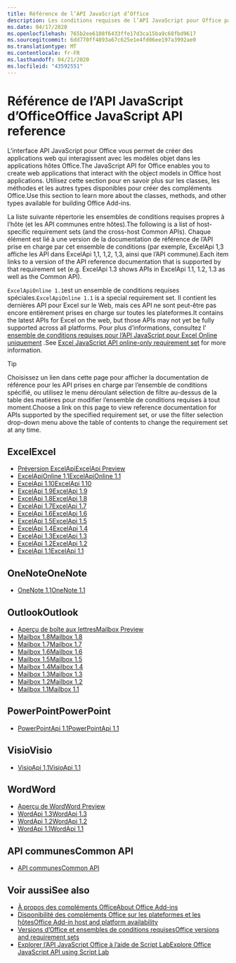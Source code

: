 ```yaml
---
title: Référence de l’API JavaScript d’Office
description: Les conditions requises de l’API JavaScript pour Office par hôte.
ms.date: 04/17/2020
ms.openlocfilehash: 765b2ee6108f6433ffe17d3ca15ba9c68fbd9617
ms.sourcegitcommit: 6dd770ff4893a67c625e1e4fd06ee197a3992ae0
ms.translationtype: MT
ms.contentlocale: fr-FR
ms.lasthandoff: 04/21/2020
ms.locfileid: "43592551"
---
```

# <a name="office-javascript-api-reference"></a><span data-ttu-id="9d0a0-103">Référence de l’API JavaScript d’Office</span><span class="sxs-lookup"><span data-stu-id="9d0a0-103">Office JavaScript API reference</span></span>

<span data-ttu-id="9d0a0-104">L’interface API JavaScript pour Office vous permet de créer des applications web qui interagissent avec les modèles objet dans les applications hôtes Office.</span><span class="sxs-lookup"><span data-stu-id="9d0a0-104">The JavaScript API for Office enables you to create web applications that interact with the object models in Office host applications.</span></span> <span data-ttu-id="9d0a0-105">Utilisez cette section pour en savoir plus sur les classes, les méthodes et les autres types disponibles pour créer des compléments Office.</span><span class="sxs-lookup"><span data-stu-id="9d0a0-105">Use this section to learn more about the classes, methods, and other types available for building Office Add-ins.</span></span>

<span data-ttu-id="9d0a0-106">La liste suivante répertorie les ensembles de conditions requises propres à l’hôte (et les API communes entre hôtes).</span><span class="sxs-lookup"><span data-stu-id="9d0a0-106">The following is a list of host-specific requirement sets (and the cross-host Common APIs).</span></span> <span data-ttu-id="9d0a0-107">Chaque élément est lié à une version de la documentation de référence de l’API prise en charge par cet ensemble de conditions (par exemple, ExcelApi 1,3 affiche les API dans ExcelApi 1,1, 1,2, 1,3, ainsi que l’API commune).</span><span class="sxs-lookup"><span data-stu-id="9d0a0-107">Each item links to a version of the API reference documentation that is supported by that requirement set (e.g. ExcelApi 1.3 shows APIs in ExcelApi 1.1, 1.2, 1.3 as well as the Common API).</span></span>

<span data-ttu-id="9d0a0-108">`ExcelApiOnline 1.1`est un ensemble de conditions requises spéciales.</span><span class="sxs-lookup"><span data-stu-id="9d0a0-108">`ExcelApiOnline 1.1` is a special requirement set.</span></span> <span data-ttu-id="9d0a0-109">Il contient les dernières API pour Excel sur le Web, mais ces API ne sont peut-être pas encore entièrement prises en charge sur toutes les plateformes.</span><span class="sxs-lookup"><span data-stu-id="9d0a0-109">It contains the latest APIs for Excel on the web, but those APIs may not yet be fully supported across all platforms.</span></span> <span data-ttu-id="9d0a0-110">Pour plus d’informations, consultez l' [ensemble de conditions requises pour l’API JavaScript pour Excel Online uniquement](/office/dev/add-ins/reference/requirement-sets/excel-api-online-requirement-set) .</span><span class="sxs-lookup"><span data-stu-id="9d0a0-110">See [Excel JavaScript API online-only requirement set](/office/dev/add-ins/reference/requirement-sets/excel-api-online-requirement-set) for more information.</span></span>

> [!TIP]
> <span data-ttu-id="9d0a0-111">Choisissez un lien dans cette page pour afficher la documentation de référence pour les API prises en charge par l’ensemble de conditions spécifié, ou utilisez le menu déroulant sélection de filtre au-dessus de la table des matières pour modifier l’ensemble de conditions requises à tout moment.</span><span class="sxs-lookup"><span data-stu-id="9d0a0-111">Choose a link on this page to view reference documentation for APIs supported by the specified requirement set, or use the filter selection drop-down menu above the table of contents to change the requirement set at any time.</span></span>

## <a name="excel"></a><span data-ttu-id="9d0a0-112">Excel</span><span class="sxs-lookup"><span data-stu-id="9d0a0-112">Excel</span></span>

- [<span data-ttu-id="9d0a0-113">Préversion ExcelApi</span><span class="sxs-lookup"><span data-stu-id="9d0a0-113">ExcelApi Preview</span></span>](/javascript/api/excel?view=excel-js-preview)
- [<span data-ttu-id="9d0a0-114">ExcelApiOnline 1,1</span><span class="sxs-lookup"><span data-stu-id="9d0a0-114">ExcelApiOnline 1.1</span></span>](/javascript/api/excel?view=excel-js-online)
- [<span data-ttu-id="9d0a0-115">ExcelApi 1.10</span><span class="sxs-lookup"><span data-stu-id="9d0a0-115">ExcelApi 1.10</span></span>](/javascript/api/excel?view=excel-js-1.10)
- [<span data-ttu-id="9d0a0-116">ExcelApi 1.9</span><span class="sxs-lookup"><span data-stu-id="9d0a0-116">ExcelApi 1.9</span></span>](/javascript/api/excel?view=excel-js-1.9)
- [<span data-ttu-id="9d0a0-117">ExcelApi 1.8</span><span class="sxs-lookup"><span data-stu-id="9d0a0-117">ExcelApi 1.8</span></span>](/javascript/api/excel?view=excel-js-1.8)
- [<span data-ttu-id="9d0a0-118">ExcelApi 1.7</span><span class="sxs-lookup"><span data-stu-id="9d0a0-118">ExcelApi 1.7</span></span>](/javascript/api/excel?view=excel-js-1.7)
- [<span data-ttu-id="9d0a0-119">ExcelApi 1.6</span><span class="sxs-lookup"><span data-stu-id="9d0a0-119">ExcelApi 1.6</span></span>](/javascript/api/excel?view=excel-js-1.6)
- [<span data-ttu-id="9d0a0-120">ExcelApi 1.5</span><span class="sxs-lookup"><span data-stu-id="9d0a0-120">ExcelApi 1.5</span></span>](/javascript/api/excel?view=excel-js-1.5)
- [<span data-ttu-id="9d0a0-121">ExcelApi 1.4</span><span class="sxs-lookup"><span data-stu-id="9d0a0-121">ExcelApi 1.4</span></span>](/javascript/api/excel?view=excel-js-1.4)
- [<span data-ttu-id="9d0a0-122">ExcelApi 1.3</span><span class="sxs-lookup"><span data-stu-id="9d0a0-122">ExcelApi 1.3</span></span>](/javascript/api/excel?view=excel-js-1.3)
- [<span data-ttu-id="9d0a0-123">ExcelApi 1.2</span><span class="sxs-lookup"><span data-stu-id="9d0a0-123">ExcelApi 1.2</span></span>](/javascript/api/excel?view=excel-js-1.2)
- [<span data-ttu-id="9d0a0-124">ExcelApi 1.1</span><span class="sxs-lookup"><span data-stu-id="9d0a0-124">ExcelApi 1.1</span></span>](/javascript/api/excel?view=excel-js-1.1)

## <a name="onenote"></a><span data-ttu-id="9d0a0-125">OneNote</span><span class="sxs-lookup"><span data-stu-id="9d0a0-125">OneNote</span></span>

- [<span data-ttu-id="9d0a0-126">OneNote 1,1</span><span class="sxs-lookup"><span data-stu-id="9d0a0-126">OneNote 1.1</span></span>](/javascript/api/onenote?view=onenote-js-1.1)

## <a name="outlook"></a><span data-ttu-id="9d0a0-127">Outlook</span><span class="sxs-lookup"><span data-stu-id="9d0a0-127">Outlook</span></span>

- [<span data-ttu-id="9d0a0-128">Aperçu de boîte aux lettres</span><span class="sxs-lookup"><span data-stu-id="9d0a0-128">Mailbox Preview</span></span>](/javascript/api/outlook?view=outlook-js-preview)
- [<span data-ttu-id="9d0a0-129">Mailbox 1.8</span><span class="sxs-lookup"><span data-stu-id="9d0a0-129">Mailbox 1.8</span></span>](/javascript/api/outlook?view=outlook-js-1.8)
- [<span data-ttu-id="9d0a0-130">Mailbox 1.7</span><span class="sxs-lookup"><span data-stu-id="9d0a0-130">Mailbox 1.7</span></span>](/javascript/api/outlook?view=outlook-js-1.7)
- [<span data-ttu-id="9d0a0-131">Mailbox 1.6</span><span class="sxs-lookup"><span data-stu-id="9d0a0-131">Mailbox 1.6</span></span>](/javascript/api/outlook?view=outlook-js-1.6)
- [<span data-ttu-id="9d0a0-132">Mailbox 1.5</span><span class="sxs-lookup"><span data-stu-id="9d0a0-132">Mailbox 1.5</span></span>](/javascript/api/outlook?view=outlook-js-1.5)
- [<span data-ttu-id="9d0a0-133">Mailbox 1.4</span><span class="sxs-lookup"><span data-stu-id="9d0a0-133">Mailbox 1.4</span></span>](/javascript/api/outlook?view=outlook-js-1.4)
- [<span data-ttu-id="9d0a0-134">Mailbox 1.3</span><span class="sxs-lookup"><span data-stu-id="9d0a0-134">Mailbox 1.3</span></span>](/javascript/api/outlook?view=outlook-js-1.3)
- [<span data-ttu-id="9d0a0-135">Mailbox 1.2</span><span class="sxs-lookup"><span data-stu-id="9d0a0-135">Mailbox 1.2</span></span>](/javascript/api/outlook?view=outlook-js-1.2)
- [<span data-ttu-id="9d0a0-136">Mailbox 1.1</span><span class="sxs-lookup"><span data-stu-id="9d0a0-136">Mailbox 1.1</span></span>](/javascript/api/outlook?view=outlook-js-1.1)

## <a name="powerpoint"></a><span data-ttu-id="9d0a0-137">PowerPoint</span><span class="sxs-lookup"><span data-stu-id="9d0a0-137">PowerPoint</span></span>

- [<span data-ttu-id="9d0a0-138">PowerPointApi 1.1</span><span class="sxs-lookup"><span data-stu-id="9d0a0-138">PowerPointApi 1.1</span></span>](/javascript/api/powerpoint?view=powerpoint-js-1.1)

## <a name="visio"></a><span data-ttu-id="9d0a0-139">Visio</span><span class="sxs-lookup"><span data-stu-id="9d0a0-139">Visio</span></span>

- [<span data-ttu-id="9d0a0-140">VisioApi 1,1</span><span class="sxs-lookup"><span data-stu-id="9d0a0-140">VisioApi 1.1</span></span>](/javascript/api/visio?view=visio-js-1.1)

## <a name="word"></a><span data-ttu-id="9d0a0-141">Word</span><span class="sxs-lookup"><span data-stu-id="9d0a0-141">Word</span></span>

- [<span data-ttu-id="9d0a0-142">Aperçu de Word</span><span class="sxs-lookup"><span data-stu-id="9d0a0-142">Word Preview</span></span>](/javascript/api/word?view=word-js-preview)
- [<span data-ttu-id="9d0a0-143">WordApi 1.3</span><span class="sxs-lookup"><span data-stu-id="9d0a0-143">WordApi 1.3</span></span>](/javascript/api/word?view=word-js-1.3)
- [<span data-ttu-id="9d0a0-144">WordApi 1.2</span><span class="sxs-lookup"><span data-stu-id="9d0a0-144">WordApi 1.2</span></span>](/javascript/api/word?view=word-js-1.2)
- [<span data-ttu-id="9d0a0-145">WordApi 1.1</span><span class="sxs-lookup"><span data-stu-id="9d0a0-145">WordApi 1.1</span></span>](/javascript/api/word?view=word-js-1.1)

## <a name="common-api"></a><span data-ttu-id="9d0a0-146">API communes</span><span class="sxs-lookup"><span data-stu-id="9d0a0-146">Common API</span></span>

- [<span data-ttu-id="9d0a0-147">API communes</span><span class="sxs-lookup"><span data-stu-id="9d0a0-147">Common API</span></span>](/javascript/api/office?view=common-js)

## <a name="see-also"></a><span data-ttu-id="9d0a0-148">Voir aussi</span><span class="sxs-lookup"><span data-stu-id="9d0a0-148">See also</span></span>

- [<span data-ttu-id="9d0a0-149">À propos des compléments Office</span><span class="sxs-lookup"><span data-stu-id="9d0a0-149">About Office Add-ins</span></span>](/office/dev/add-ins/overview)
- [<span data-ttu-id="9d0a0-150">Disponibilité des compléments Office sur les plateformes et les hôtes</span><span class="sxs-lookup"><span data-stu-id="9d0a0-150">Office Add-in host and platform availability</span></span>](/office/dev/add-ins/overview/office-add-in-availability)
- [<span data-ttu-id="9d0a0-151">Versions d’Office et ensembles de conditions requises</span><span class="sxs-lookup"><span data-stu-id="9d0a0-151">Office versions and requirement sets</span></span>](/office/dev/add-ins/develop/office-versions-and-requirement-sets)
- [<span data-ttu-id="9d0a0-152">Explorer l’API JavaScript Office à l’aide de Script Lab</span><span class="sxs-lookup"><span data-stu-id="9d0a0-152">Explore Office JavaScript API using Script Lab</span></span>](/office/dev/add-ins/overview/explore-with-script-lab)
